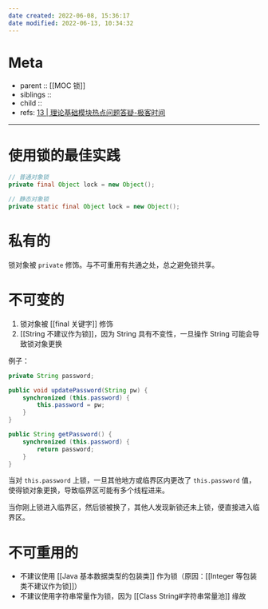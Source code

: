 ```yaml
---
date created: 2022-06-08, 15:36:17
date modified: 2022-06-13, 10:34:32
---
```


# Meta

- parent :: [[MOC 锁]]
- siblings ::
- child ::
- refs: [13 | 理论基础模块热点问题答疑-极客时间](https://time.geekbang.org/column/article/87749)

---

# 使用锁的最佳实践

```java
// 普通对象锁
private final Object lock = new Object();

// 静态对象锁
private static final Object lock = new Object(); 
```

# 私有的

锁对象被 `private` 修饰。与不可重用有共通之处，总之避免锁共享。

# 不可变的

1. 锁对象被 [[final 关键字]] 修饰
2. [[String 不建议作为锁]]，因为 String 具有不变性，一旦操作 String 可能会导致锁对象更换

例子：

```java
private String password;

public void updatePassword(String pw) {
    synchronized (this.password) {
        this.password = pw;
    }
}

public String getPassword() {
    synchronized (this.password) {
        return password;
    }
}
```

当对 `this.password` 上锁，一旦其他地方或临界区内更改了 `this.password` 值，使得锁对象更换，导致临界区可能有多个线程进来。

当你刚上锁进入临界区，然后锁被换了，其他人发现新锁还未上锁，便直接进入临界区。

# 不可重用的

- 不建议使用 [[Java 基本数据类型的包装类]] 作为锁（原因：[[Integer 等包装类不建议作为锁]]）
- 不建议使用字符串常量作为锁，因为 [[Class String#字符串常量池]] 缘故
